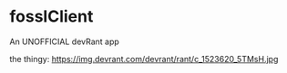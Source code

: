 # fosslClient
An UNOFFICIAL devRant app

the thingy: https://img.devrant.com/devrant/rant/c_1523620_5TMsH.jpg